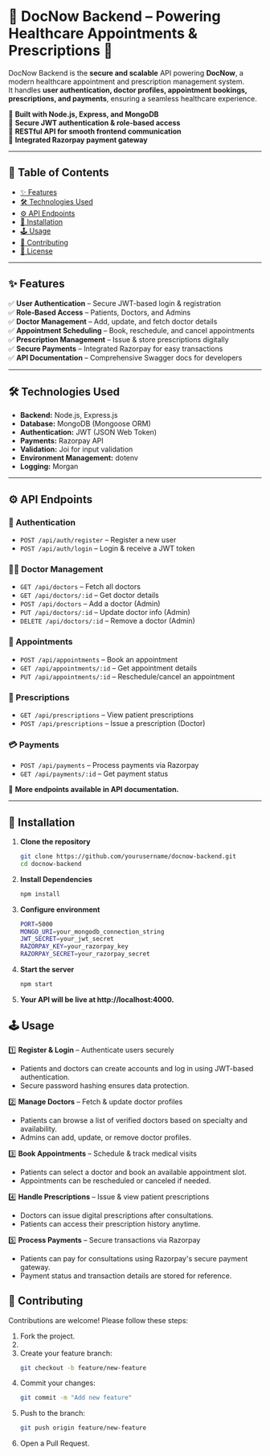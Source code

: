 # 🏥 DocNow Backend – Powering Healthcare Appointments & Prescriptions 🚀

DocNow Backend is the **secure and scalable** API powering **DocNow**, a modern healthcare appointment and prescription management system.  
It handles **user authentication, doctor profiles, appointment bookings, prescriptions, and payments**, ensuring a seamless healthcare experience.  

🔹 **Built with Node.js, Express, and MongoDB**  
🔹 **Secure JWT authentication & role-based access**  
🔹 **RESTful API for smooth frontend communication**  
🔹 **Integrated Razorpay payment gateway**  

---

## 📖 Table of Contents  
- [✨ Features](#-features)  
- [🛠 Technologies Used](#-technologies-used)  
- [⚙️ API Endpoints](#-api-endpoints)  
- [🚀 Installation](#-installation)  
- [🕹 Usage](#-usage)  
- [🤝 Contributing](#-contributing)  
- [📄 License](#-license)  

---

## ✨ Features  

✅ **User Authentication** – Secure JWT-based login & registration  
✅ **Role-Based Access** – Patients, Doctors, and Admins  
✅ **Doctor Management** – Add, update, and fetch doctor details  
✅ **Appointment Scheduling** – Book, reschedule, and cancel appointments  
✅ **Prescription Management** – Issue & store prescriptions digitally  
✅ **Secure Payments** – Integrated Razorpay for easy transactions  
✅ **API Documentation** – Comprehensive Swagger docs for developers  

---

## 🛠 Technologies Used  

- **Backend:** Node.js, Express.js  
- **Database:** MongoDB (Mongoose ORM)  
- **Authentication:** JWT (JSON Web Token)  
- **Payments:** Razorpay API  
- **Validation:** Joi for input validation  
- **Environment Management:** dotenv  
- **Logging:** Morgan  

---

## ⚙️ API Endpoints  

### **🔑 Authentication**  
- `POST /api/auth/register` – Register a new user  
- `POST /api/auth/login` – Login & receive a JWT token  

### **👨‍⚕️ Doctor Management**  
- `GET /api/doctors` – Fetch all doctors  
- `GET /api/doctors/:id` – Get doctor details  
- `POST /api/doctors` – Add a doctor (Admin)  
- `PUT /api/doctors/:id` – Update doctor info (Admin)  
- `DELETE /api/doctors/:id` – Remove a doctor (Admin)  

### **📅 Appointments**  
- `POST /api/appointments` – Book an appointment  
- `GET /api/appointments/:id` – Get appointment details  
- `PUT /api/appointments/:id` – Reschedule/cancel an appointment  

### **💊 Prescriptions**  
- `GET /api/prescriptions` – View patient prescriptions  
- `POST /api/prescriptions` – Issue a prescription (Doctor)  

### **💳 Payments**  
- `POST /api/payments` – Process payments via Razorpay  
- `GET /api/payments/:id` – Get payment status  

📌 **More endpoints available in API documentation.**  

---

## 🚀 Installation  
1. **Clone the repository**
   ```bash
   git clone https://github.com/yourusername/docnow-backend.git
   cd docnow-backend
   
2. **Install Dependencies**
    ```bash
    npm install

3. **Configure environment**
    ```bash
    PORT=5000
    MONGO_URI=your_mongodb_connection_string
    JWT_SECRET=your_jwt_secret
    RAZORPAY_KEY=your_razorpay_key
    RAZORPAY_SECRET=your_razorpay_secret

4. **Start the server**
     ```bash
     npm start

5. **Your API will be live at http://localhost:4000.**

## 🕹 Usage  

1️⃣ **Register & Login** – Authenticate users securely  
   - Patients and doctors can create accounts and log in using JWT-based authentication.  
   - Secure password hashing ensures data protection.  

2️⃣ **Manage Doctors** – Fetch & update doctor profiles  
   - Patients can browse a list of verified doctors based on specialty and availability.  
   - Admins can add, update, or remove doctor profiles.  

3️⃣ **Book Appointments** – Schedule & track medical visits  
   - Patients can select a doctor and book an available appointment slot.  
   - Appointments can be rescheduled or canceled if needed.  

4️⃣ **Handle Prescriptions** – Issue & view patient prescriptions  
   - Doctors can issue digital prescriptions after consultations.  
   - Patients can access their prescription history anytime.  

5️⃣ **Process Payments** – Secure transactions via Razorpay  
   - Patients can pay for consultations using Razorpay's secure payment gateway.  
   - Payment status and transaction details are stored for reference.
     

## 🤝 Contributing

Contributions are welcome! Please follow these steps:

1. Fork the project.
2. 
3. Create your feature branch:
   ```bash
   git checkout -b feature/new-feature
   
4. Commit your changes:
   ```bash
   git commit -m "Add new feature"
   
5. Push to the branch:
    ```bash
    git push origin feature/new-feature
    
6. Open a Pull Request.